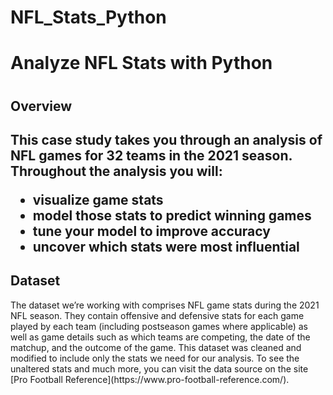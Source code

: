 # NFL_Stats_Python

<h1>Analyze NFL Stats with Python<h1>

<h2>Overview<h2>
This case study takes you through an analysis of NFL games for 32 teams in the 2021 season. Throughout the analysis you will:

<ul>
    <li>visualize game stats</li>
    <li>model those stats to predict winning games</li>
    <li>tune your model to improve accuracy</li>
    <li>uncover which stats were most influential</li>
</ul>
<h2>Dataset</h2>
The dataset we’re working with comprises NFL game stats during the 2021 NFL season. They contain offensive and defensive stats for each game played by each team (including postseason games where applicable) as well as game details such as which teams are competing, the date of the matchup, and the outcome of the game. This dataset was cleaned and modified to include only the stats we need for our analysis. To see the unaltered stats and much more, you can visit the data source on the site [Pro Football Reference](https://www.pro-football-reference.com/).